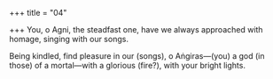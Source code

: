 +++
title = "04"

+++
You, o Agni, the steadfast one, have we always approached with homage,  singing with our songs.  

Being kindled, find pleasure in our (songs), o Aṅgiras—(you) a god (in  those) of a mortal—with a glorious (fire?), with your bright lights.  
